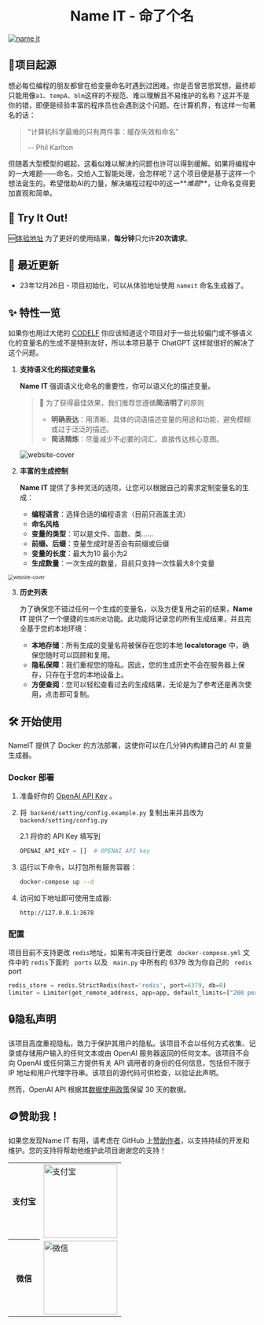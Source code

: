 <div align="center">
  <h1>Name IT - 命了个名</h1>
</div>

<a href="https://www.sinoute.club/#/">
  <img src="./doc/banner.png" alt="name it" /></a>

## 🎉项目起源

想必每位编程的朋友都曾在给变量命名时遇到过困难。你是否曾苦思冥想，最终却只能用像`a1`、`tempA`、`blm`这样的不规范、难以理解且不易维护的名称？这并不是你的错，即便是经验丰富的程序员也会遇到这个问题。在计算机界，有这样一句著名的话：

> "计算机科学最难的只有两件事：缓存失效和命名”
>
> -- Phil Karlton

但随着大型模型的崛起，这看似难以解决的问题也许可以得到缓解。如果将编程中的一大难题——命名，交给人工智能处理，会怎样呢？这个项目便是基于这样一个想法诞生的。希望借助AI的力量，解决编程过程中的这一**_难题_**，让命名变得更加直观和简单。

## 🚀 Try It Out!

🆕[体验地址](https://www.sinoute.club/#/) 为了更好的使用结果，**每分钟**只允许**20次请求**。

## 🌟 最近更新

- 23年12月26日 - 项目初始化，可以从体验地址使用 `nameit` 命名生成器了。 

## ✨ 特性一览

如果你也用过大佬的 [CODELF](https://unbug.github.io/codelf/) 你应该知道这个项目对于一些比较偏门或不够语义化的变量名的生成不是特别友好，所以本项目基于 ChatGPT 这样就很好的解决了这个问题。

1. **支持语义化的描述变量名**

   **Name IT** 强调语义化命名的重要性，你可以语义化的描述变量。

   > 📝 为了获得最佳效果，我们推荐您遵循**简洁明了**的原则
   >
   > - **明确表达**：用清晰、具体的词语描述变量的用途和功能，避免模糊或过于泛泛的描述。
   > - **简洁精炼**：尽量减少不必要的词汇，直接传达核心意图。

   <img src="doc/01.png" alt="website-cover" />

2. **丰富的生成控制**

   **Name IT** 提供了多种灵活的选项，让您可以根据自己的需求定制变量名的生成：

   - **编程语言**：选择合适的编程语言（目前只涵盖主流）
   - **命名风格**
   - **变量的类型**：可以是文件、函数、类......
   - **前缀、后缀**：变量生成时是否会有前缀或后缀
   - **变量的长度**：最大为10 最小为2
   - **生成数量**：一次生成的数量，目前只支持一次性最大8个变量

<img src="./doc/02.png" alt="website-cover" style="zoom: 67%;" />

3. **历史列表**

   为了确保您不错过任何一个生成的变量名，以及方便复用之前的结果，**Name IT** 提供了一个便捷的`生成历史`功能。此功能将记录您的所有生成结果，并且完全基于您的本地环境：

   - **本地存储**：所有生成的变量名将被保存在您的本地 **localstorage** 中，确保您随时可以回顾和复用。
   - **隐私保障**：我们重视您的隐私。因此，您的生成历史不会在服务器上保存，只存在于您的本地设备上。
   - **方便查阅**：您可以轻松查看过去的生成结果，无论是为了参考还是再次使用，点击即可复制。

## 🛠 开始使用

NameIT 提供了 Docker 的方法部署，这使你可以在几分钟内构建自己的 AI 变量生成器。

### Docker 部署

1. 准备好你的 [OpenAI API Key](https://platform.openai.com/account/api-keys) 。

2. 将` backend/setting/config.example.py` 复制出来并且改为 ` backend/setting/config.py`

   2.1 将你的 API Key 填写到

   ```python
   OPENAI_API_KEY = []  # OPENAI API key
   ```

3. 运行以下命令，以打包所有服务容器：

   ```bash
   docker-compose up --d
   ```

4. 访问如下地址即可使用生成器:

   ```http
   http://127.0.0.1:3678
   ```

   

### 配置

项目目前不支持更改 ` redis `地址，如果有冲突自行更改 ` docker-compose.yml` 文件中的 `redis`下面的 ` ports`   以及 ` main.py` 中所有的 6379 改为你自己的 ` redis` port

``` python
redis_store = redis.StrictRedis(host='redis', port=6379, db=0)
limiter = Limiter(get_remote_address, app=app, default_limits=["200 per day", "50 per hour"],storage_uri=f'redis://redis:6379/0')

```



## 🔒隐私声明

该项目高度重视隐私，致力于保护其用户的隐私。该项目不会以任何方式收集、记录或存储用户输入的任何文本或由 OpenAI 服务器返回的任何文本。该项目不会向 OpenAI 或任何第三方提供有关 API 调用者的身份的任何信息，包括但不限于 IP 地址和用户代理字符串。该项目的源代码可供检查，以验证此声明。

然而，OpenAI API 根据其[数据使用政策](https://platform.openai.com/docs/data-usage-policies)保留 30 天的数据。

## 🪙赞助我！

如果您发现Name IT 有用，请考虑在 GitHub 上[赞助作者](https://github.com/JefferyHcool)，以支持持续的开发和维护。您的支持将帮助他维护此项目谢谢您的支持！

<table>
  <tr>
    <th>支付宝</th>
    <td><img src="doc/Alipay.jpg" alt="支付宝" width="150"></td>
  </tr>
  <tr>
    <th>微信</th>
    <td><img src="doc/wechat pay.jpg" alt="微信" width="150"></td>
  </tr>
</table>

